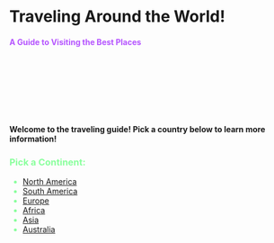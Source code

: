  <html> 
 <head>
  
<meta name="description" content="World Traveling">
<meta name="keywords" content="HTML/CSS, Google Code In, Traveling">
<meta name="author" content="Krushi Shah">
<meta charset="UTF-8">
<link rel="stylesheet" href="style.css">
<link rel="robots.txt" href="robots.txt">

<meta name="robots" content="noindex, nofollow">

<style> 
	

	img{
		display: block;
  		margin-left: auto;
		margin-right: auto;
	}
	
	.title2{
		 color:#8aff9d;
	}
	
</style>
 </head> 
 
 <body class="body"> 
 
 <h1 class = "title">  Traveling Around the World!  </h1> 
 <h4> <font color="#b554ff"> A Guide to Visiting the Best Places </font> </h4> 
<marquee> <img class="image" src="https://clipartion.com/wp-content/uploads/2016/05/earth-clip-art-free-clipart-images.png" style="width: 100px;height:100px"> </marquee>

<h4>  Welcome to the traveling guide! Pick a country below to learn more information! </h4> 

<h3 class="title2" > Pick a Continent: </h3>  

<ul> <font  color= "#8aff9d">
<li> <a href="North America.html"> North America </a> </li>
<li> <a href="South America.html"> South America </a> </li>
<li> <a href="Europe.html"> Europe </a> </li>
<li> <a href="Africa.html" > Africa </a> </li>
<li> <a href="Asia.html" > Asia </a> </li>
<li> <a href="Australia.html"> Australia </a> </li> 
</font>
</ul>


 
 
 </body> 
 
 </html> 
